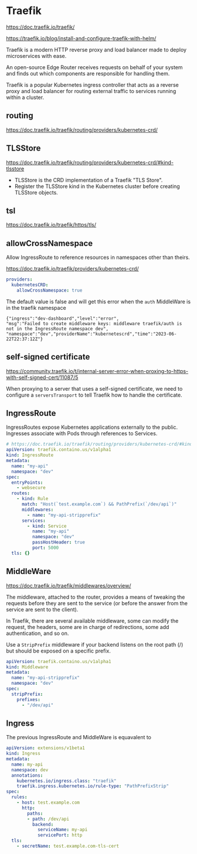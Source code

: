 # Traefik

https://doc.traefik.io/traefik/

https://traefik.io/blog/install-and-configure-traefik-with-helm/

Traefik is a modern HTTP reverse proxy and load balancer made to deploy microservices with ease.

An open-source Edge Router receives requests on behalf of your system and finds out which components are responsible for handling them.

Traefik is a popular Kubernetes ingress controller that acts as a reverse proxy and load balancer for routing external traffic to services running within a cluster.

## routing
https://doc.traefik.io/traefik/routing/providers/kubernetes-crd/

## TLSStore
https://doc.traefik.io/traefik/routing/providers/kubernetes-crd/#kind-tlsstore
- TLSStore is the CRD implementation of a Traefik "TLS Store".
- Register the TLSStore kind in the Kubernetes cluster before creating TLSStore objects.

## tsl
https://doc.traefik.io/traefik/https/tls/

## allowCrossNamespace
Allow IngressRoute to reference resources in namespaces other than theirs.

https://doc.traefik.io/traefik/providers/kubernetes-crd/
```yaml
providers:
  kubernetesCRD:
    allowCrossNamespace: true
```

The default value is false and will get this error when the `auth` MiddleWare is in the traefik namespace
```
{"ingress":"dev-dashboard","level":"error",
"msg":"Failed to create middleware keys: middleware traefik/auth is not in the IngressRoute namespace dev",
"namespace":"dev","providerName":"kubernetescrd","time":"2023-06-22T22:37:12Z"}
```

## self-signed certificate
https://community.traefik.io/t/internal-server-error-when-proxing-to-https-with-self-signed-cert/11087/5

When proxying to a server that uses a self-signed certificate, we need to configure a `serversTransport` to tell Traefik how to handle the certificate. 

## IngressRoute
IngressRoutes expose Kubernetes applications externally to the public. Ingresses associate with Pods through references to Services.
```yaml
# https://doc.traefik.io/traefik/routing/providers/kubernetes-crd/#kind-ingressroute
apiVersion: traefik.containo.us/v1alpha1
kind: IngressRoute
metadata:
  name: "my-api"
  namespace: "dev"
spec:
  entryPoints:
    - websecure
  routes:
    - kind: Rule
      match: "Host(`test.example.com`) && PathPrefix(`/dev/api`)"
      middlewares:
        - name: "my-api-stripprefix"
      services:
        - kind: Service
          name: "my-api"
          namespace: "dev"
          passHostHeader: true
          port: 5000
  tls: {}
```

## MiddleWare
https://doc.traefik.io/traefik/middlewares/overview/

The middleware, attached to the router, provides a means of tweaking the requests before they are sent to the service (or before the answer from the service are sent to the client).

In Traefik, there are several available middleware, some can modify the request, the headers, some are in charge of redirections, some add authentication, and so on.

Use a `StripPrefix` middleware if your backend listens on the root path (/) but should be exposed on a specific prefix.

```yaml
apiVersion: traefik.containo.us/v1alpha1
kind: Middleware
metadata:
  name: "my-api-stripprefix"
  namespace: "dev"
spec:
  stripPrefix:
    prefixes:
      - "/dev/api"
```

## Ingress
The previous IngressRoute and MiddleWare is equavalent to 
```yaml
apiVersion: extensions/v1beta1
kind: Ingress
metadata:
  name: my-api
  namespace: dev
  annotations:
    kubernetes.io/ingress.class: "traefik"
    traefik.ingress.kubernetes.io/rule-type: "PathPrefixStrip"
spec:
  rules:
    - host: test.example.com
      http:
        paths:
        - path: /dev/api
          backend:
            serviceName: my-api
            servicePort: http
  tls:
    - secretName: test.example.com-tls-cert
```
